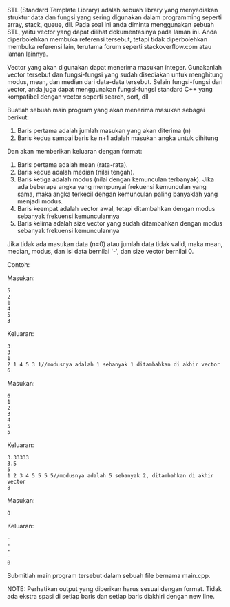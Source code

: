 STL (Standard Template Library) adalah sebuah library yang menyediakan struktur data dan fungsi yang sering digunakan dalam programming seperti array, stack, queue, dll. Pada soal ini anda diminta menggunakan sebuah STL, yaitu vector yang dapat dilihat dokumentasinya pada laman ini. Anda diperbolehkan membuka referensi tersebut, tetapi tidak diperbolehkan membuka referensi lain, terutama forum seperti stackoverflow.com atau laman lainnya.

Vector yang akan digunakan dapat menerima masukan integer. Gunakanlah vector tersebut dan fungsi-fungsi yang sudah disediakan untuk menghitung modus, mean, dan median dari data-data tersebut. Selain fungsi-fungsi dari vector, anda juga dapat menggunakan fungsi-fungsi standard C++ yang kompatibel dengan vector seperti search, sort, dll

Buatlah sebuah main program yang akan menerima masukan sebagai berikut:
1. Baris pertama adalah jumlah masukan yang akan diterima (n)
2. Baris kedua sampai baris ke n+1 adalah masukan angka untuk dihitung

Dan akan memberikan keluaran dengan format:
1. Baris pertama adalah mean (rata-rata).
2. Baris kedua adalah median (nilai tengah).
3. Baris ketiga adalah modus (nilai dengan kemunculan terbanyak). Jika ada beberapa angka yang mempunyai frekuensi kemunculan yang sama, maka angka terkecil dengan kemunculan paling banyaklah yang menjadi modus.
4. Baris keempat adalah vector awal, tetapi ditambahkan dengan modus sebanyak frekuensi kemunculannya
5. Baris kelima adalah size vector yang sudah ditambahkan dengan modus sebanyak frekuensi kemunculannya

Jika tidak ada masukan data (n=0) atau jumlah data tidak valid, maka mean, median, modus, dan isi data bernilai '-', dan size vector bernilai 0.

Contoh:

Masukan:
```
5
2
1
4
5
3
```
Keluaran:
```
3
3
1
2 1 4 5 3 1//modusnya adalah 1 sebanyak 1 ditambahkan di akhir vector
6
```
Masukan:
```
6
1
2
3
4
5
5
```
Keluaran:
```
3.33333
3.5
5
1 2 3 4 5 5 5 5//modusnya adalah 5 sebanyak 2, ditambahkan di akhir vector
8
```
Masukan:
```
0
```
Keluaran:
```
-
-
-
-
0
```

Submitlah main program tersebut dalam sebuah file bernama main.cpp.

NOTE: Perhatikan output yang diberikan harus sesuai dengan format. Tidak ada ekstra spasi di setiap baris dan setiap baris diakhiri dengan new line.
